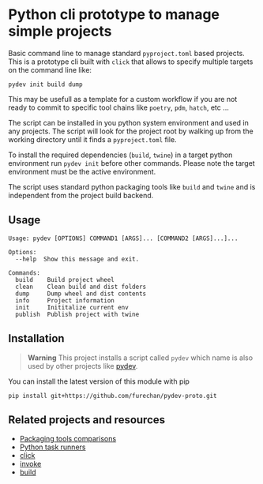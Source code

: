 # Python cli prototype to manage simple projects 

Basic command line to manage standard `pyproject.toml` based projects.
This is a prototype cli built with `click` that allows to specify
multiple targets on the command line like:

```console
pydev init build dump
```

This may be usefull as a template for a custom workflow
if you are not ready to commit to specific tool chains
like `poetry`, `pdm`, `hatch`, etc ...

The script can be installed in you python system environment and used in any projects.
The script will look for the project root by walking up from the working directory
until it finds a `pyproject.toml` file.

To install the required dependencies (`build`, `twine`) in a target python environment
run `pydev init` before other commands. Please note the target environment must be the active environment.

The script uses standard python packaging tools like `build` and `twine` and
is independent from the project build backend.

## Usage


```console
Usage: pydev [OPTIONS] COMMAND1 [ARGS]... [COMMAND2 [ARGS]...]...

Options:
  --help  Show this message and exit.

Commands:
  build    Build project wheel
  clean    Clean build and dist folders
  dump     Dump wheel and dist contents
  info     Project information
  init     Inititalize current env
  publish  Publish project with twine
```


## Installation

> **Warning**
This project installs a script called `pydev`
which name is also used by other projects like
[pydev](https://pypi.org/project/pydev/).

You can install the latest version of this module with pip

```console
pip install git+https://github.com/furechan/pydev-proto.git
```

## Related projects and resources

- [Packaging tools comparisons](https://sinoroc.gitlab.io/kb/python/packaging_tools_comparisons.html)
- [Python task runners](https://sinoroc.gitlab.io/kb/python/task_runners.html)
- [click](https://click.palletsprojects.com/)
- [invoke](https://www.pyinvoke.org/)
- [build](https://github.com/pypa/build)
